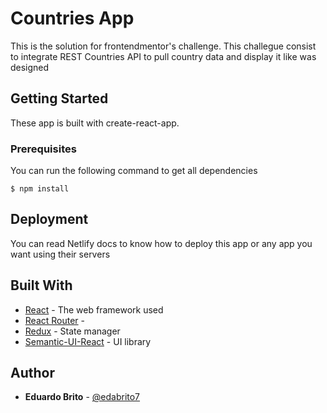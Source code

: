 # Countries App

This is  the solution for frontendmentor's challenge. This challegue consist to integrate REST Countries API to pull country data and display it like was designed

## Getting Started

These app is built with create-react-app. 

### Prerequisites

You can run the following command to get all dependencies 

```
$ npm install 
```

## Deployment

You can read Netlify docs to know how to deploy this app or any app you want using their servers

## Built With

* [React](https://es.reactjs.org/) - The web framework used
* [React Router](https://reactrouter.com/web/guides/quick-start) -
* [Redux](https://redux.js.org/introduction/getting-started) - State manager
* [Semantic-UI-React](https://react.semantic-ui.com/) - UI library

## Author

* **Eduardo Brito** - [@edabrito7](https://github.com/edabrito7)


